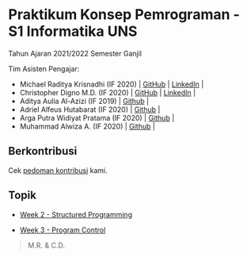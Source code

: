 
# Praktikum Konsep Pemrograman - S1 Informatika UNS

Tahun Ajaran 2021/2022 Semester Ganjil

Tim Asisten Pengajar:
- Michael Raditya Krisnadhi (IF 2020) | [GitHub](https://github.com/michaelrk02/) | [LinkedIn](https://www.linkedin.com/in/michaelrk02/) |
- Christopher Digno M.D. (IF 2020) | [GitHub](https://github.com/stackofsugar) | [LinkedIn](https://www.linkedin.com/in/christopherdigno/) |
- Aditya Aulia Al-Azizi (IF 2019) | [Github](https://github.com/adityaazizi) |
- Adriel Alfeus Hutabarat (IF 2020) | [Github](https://github.com/Drithh) |
- Arga Putra Widiyat Pratama (IF 2020) | [Github](https://github.com/argaputra12) |
- Muhammad Alwiza A. (IF 2020) | [Github](https://github.com/alwizzz) |

## Berkontribusi

Cek [pedoman kontribusi](CONTRIBUTING.md) kami.

## Topik

- [Week 2 - Structured Programming](Week2-StructuredProgramming/)

- [Week 3 - Program Control](#)


>M.R. & C.D.
